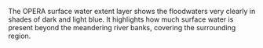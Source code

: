 The OPERA surface water extent layer shows the floodwaters very clearly in shades of dark and light blue. It highlights how much surface water is present beyond the meandering river banks, covering the surrounding region.